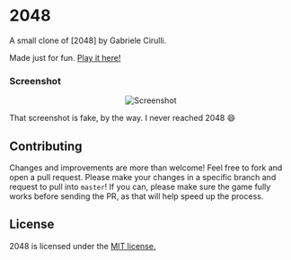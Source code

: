 # 2048
A small clone of [2048] by Gabriele Cirulli.

Made just for fun. [Play it here!](http://dimemp.github.io/2048/)

### Screenshot

<p align="center">
  <img src="../pictures//App's_foto.png" alt="Screenshot"/>
</p>

That screenshot is fake, by the way. I never reached 2048 :smile:

## Contributing
Changes and improvements are more than welcome! Feel free to fork and open a pull request. Please make your changes in a specific branch and request to pull into `master`! If you can, please make sure the game fully works before sending the PR, as that will help speed up the process.


## License
2048 is licensed under the [MIT license.](https://github.com/gabrielecirulli/2048/blob/master/LICENSE.txt)



